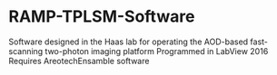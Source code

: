 # RAMP-TPLSM-Software
Software designed in the Haas lab for operating the AOD-based fast-scanning two-photon imaging platform
Programmed in LabView 2016
Requires AreotechEnsamble software
